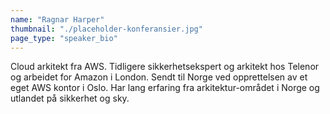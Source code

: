 ```yaml
---
name: "Ragnar Harper"
thumbnail: "./placeholder-konferansier.jpg"
page_type: "speaker_bio"
---
```


Cloud arkitekt fra AWS. Tidligere sikkerhetsekspert og arkitekt hos Telenor og arbeidet for Amazon i London. Sendt til Norge ved opprettelsen av et eget AWS kontor i Oslo. Har lang erfaring fra arkitektur-området i Norge og utlandet på sikkerhet og sky.